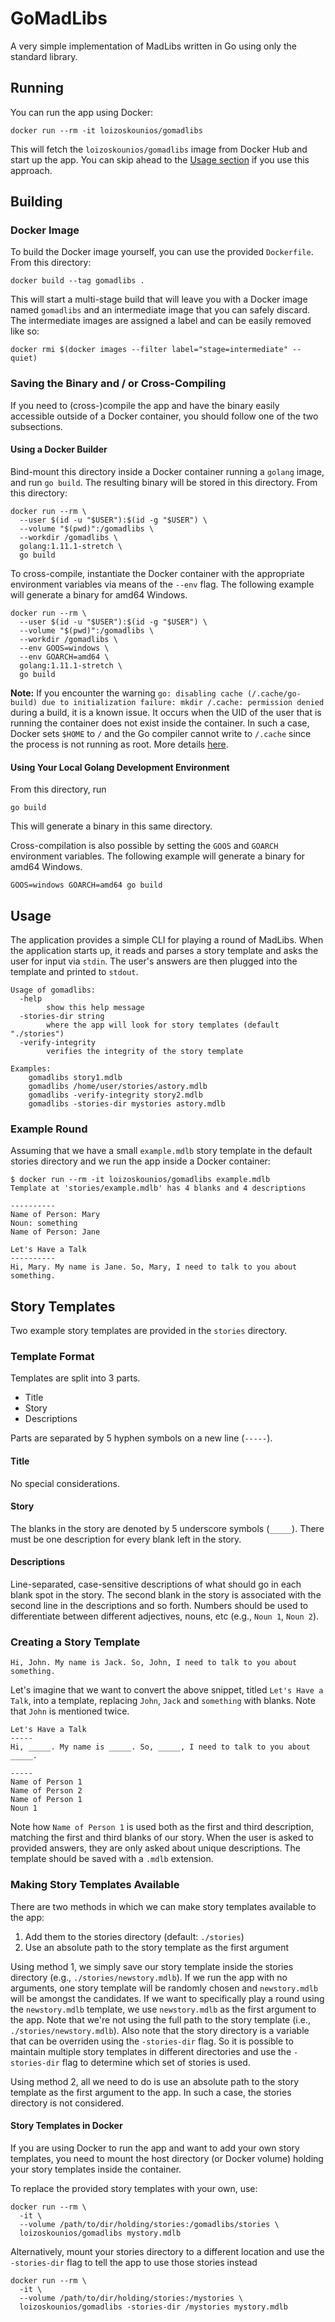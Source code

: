 # GoMadLibs

A very simple implementation of MadLibs written in Go using only the standard library.

## Running

You can run the app using Docker:

```shell
docker run --rm -it loizoskounios/gomadlibs
```

This will fetch the `loizoskounios/gomadlibs` image from Docker Hub and start up the app. You can skip ahead to the [Usage section](#usage) if you use this approach.

## Building

### Docker Image

To build the Docker image yourself, you can use the provided `Dockerfile`. From this directory:

```shell
docker build --tag gomadlibs .
```

This will start a multi-stage build that will leave you with a Docker image named `gomadlibs` and an intermediate image that you can safely discard. The intermediate images are assigned a label and can be easily removed like so:

```shell
docker rmi $(docker images --filter label="stage=intermediate" --quiet)
```

### Saving the Binary and / or Cross-Compiling

If you need to (cross-)compile the app and have the binary easily accessible outside of a Docker container, you should follow one of the two subsections.

#### Using a Docker Builder

Bind-mount this directory inside a Docker container running a `golang` image, and run `go build`. The resulting binary will be stored in this directory. From this directory:

```shell
docker run --rm \
  --user $(id -u "$USER"):$(id -g "$USER") \
  --volume "$(pwd)":/gomadlibs \
  --workdir /gomadlibs \
  golang:1.11.1-stretch \
  go build
```

To cross-compile, instantiate the Docker container with the appropriate environment variables via means of the `--env` flag. The following example will generate a binary for amd64 Windows.

```shell
docker run --rm \
  --user $(id -u "$USER"):$(id -g "$USER") \
  --volume "$(pwd)":/gomadlibs \
  --workdir /gomadlibs \
  --env GOOS=windows \
  --env GOARCH=amd64 \
  golang:1.11.1-stretch \
  go build
```

**Note:** If you encounter the warning `go: disabling cache (/.cache/go-build) due to initialization failure: mkdir /.cache: permission denied` during a build, it is a known issue. It occurs when the UID of the user that is running the container does not exist inside the container. In such a case, Docker sets `$HOME` to `/` and the Go compiler cannot write to `/.cache` since the process is not running as root. More details [here](https://go-review.googlesource.com/c/go/+/122487).

#### Using Your Local Golang Development Environment

From this directory, run

```shell
go build
```

This will generate a binary in this same directory.

Cross-compilation is also possible by setting the `GOOS` and `GOARCH` environment variables. The following example will generate a binary for amd64 Windows.

```shell
GOOS=windows GOARCH=amd64 go build
```

## Usage

The application provides a simple CLI for playing a round of MadLibs.
When the application starts up, it reads and parses a story template and asks the user for input via `stdin`.
The user's answers are then plugged into the template and printed to `stdout`.

```text
Usage of gomadlibs:
  -help
        show this help message
  -stories-dir string
        where the app will look for story templates (default "./stories")
  -verify-integrity
        verifies the integrity of the story template

Examples:
    gomadlibs story1.mdlb
    gomadlibs /home/user/stories/astory.mdlb
    gomadlibs -verify-integrity story2.mdlb
    gomadlibs -stories-dir mystories astory.mdlb
```

### Example Round

Assuming that we have a small `example.mdlb` story template in the default stories directory and we run the app inside a Docker container:

```text
$ docker run --rm -it loizoskounios/gomadlibs example.mdlb
Template at 'stories/example.mdlb' has 4 blanks and 4 descriptions

----------
Name of Person: Mary
Noun: something
Name of Person: Jane

Let's Have a Talk
----------
Hi, Mary. My name is Jane. So, Mary, I need to talk to you about something.
```

## Story Templates

Two example story templates are provided in the `stories` directory.

### Template Format

Templates are split into 3 parts.

* Title
* Story
* Descriptions

Parts are separated by 5 hyphen symbols on a new line (`-----`).

#### Title

No special considerations.

#### Story

The blanks in the story are denoted by 5 underscore symbols (`_____`). There must be one description for every blank left in the story.

#### Descriptions

Line-separated, case-sensitive descriptions of what should go in each blank spot in the story. The second blank in the story is associated with the second line in the descriptions and so forth. Numbers should be used to differentiate between different adjectives, nouns, etc (e.g., `Noun 1`, `Noun 2`).

### Creating a Story Template

```text
Hi, John. My name is Jack. So, John, I need to talk to you about something.
```

Let's imagine that we want to convert the above snippet, titled `Let's Have a Talk`, into a template, replacing `John`, `Jack` and `something` with blanks. Note that `John` is mentioned twice.

```text
Let's Have a Talk
-----
Hi, _____. My name is _____. So, _____, I need to talk to you about _____.

-----
Name of Person 1
Name of Person 2
Name of Person 1
Noun 1
```

Note how `Name of Person 1` is used both as the first and third description, matching the first and third blanks of our story. When the user is asked to provided answers, they are only asked about unique descriptions. The template should be saved with a `.mdlb` extension.

### Making Story Templates Available

There are two methods in which we can make story templates available to the app:

1. Add them to the stories directory (default: `./stories`)
2. Use an absolute path to the story template as the first argument

Using method 1, we simply save our story template inside the stories directory (e.g., `./stories/newstory.mdlb`). If we run the app with no arguments, one story template will be randomly chosen and `newstory.mdlb` will be amongst the candidates. If we want to specifically play a round using the `newstory.mdlb` template, we use `newstory.mdlb` as the first argument to the app. Note that we're not using the full path to the story template (i.e., `./stories/newstory.mdlb`). Also note that the story directory is a variable that can be overriden using the `-stories-dir` flag. So it is possible to maintain multiple story templates in different directories and use the `-stories-dir` flag to determine which set of stories is used.

Using method 2, all we need to do is use an absolute path to the story template as the first argument to the app. In such a case, the stories directory is not considered.

#### Story Templates in Docker

If you are using Docker to run the app and want to add your own story templates, you need to mount the host directory (or Docker volume) holding your story templates inside the container.

To replace the provided story templates with your own, use:

```shell
docker run --rm \
  -it \
  --volume /path/to/dir/holding/stories:/gomadlibs/stories \
  loizoskounios/gomadlibs mystory.mdlb
```

Alternatively, mount your stories directory to a different location and use the `-stories-dir` flag to tell the app to use those stories instead

```shell
docker run --rm \
  -it \
  --volume /path/to/dir/holding/stories:/mystories \
  loizoskounios/gomadlibs -stories-dir /mystories mystory.mdlb
```
